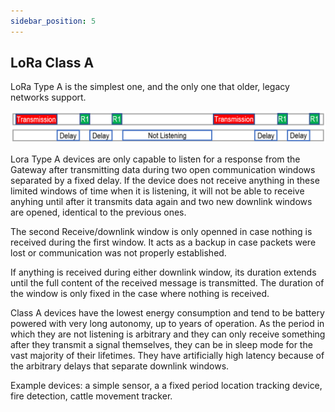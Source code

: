 ```yaml
---
sidebar_position: 5
---
```


## LoRa Class A

LoRa Type A is the simplest one, and the only one that older, legacy networks support. 

![LoRa Class A](docs/Chirp-Wiki/img/classA.png)

Lora Type A devices are only capable to listen for a response from the Gateway after transmitting data during two open communication windows separated by a fixed delay. If the device does not receive anything in these limited windows of time when it is listening, it will not be able to receive anyhing until after it transmits data again and two new downlink windows are opened, identical to the previous ones.

The second Receive/downlink window is only openned in case nothing is received during the first window. It acts as a backup in case packets were lost or communication was not properly established. 

If anything is received during either downlink window, its duration extends until the full content of the received message is transmitted. The duration of the window is only fixed in the case where nothing is received.

Class A devices have the lowest energy consumption and tend to be battery powered with very long autonomy, up to years of operation. As the period in which they are not listening is arbitrary and they can only receive something after they transmit a signal themselves, they can be in sleep mode for the vast majority of their lifetimes. They have artificially high latency because of the arbitrary delays that separate downlink windows.

Example devices: a simple sensor, a a fixed period location tracking device, fire detection, cattle movement tracker.
